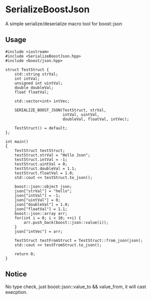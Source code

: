 # SerializeBoostJson

A simple serialize/deserialize macro tool for boost::json

## Usage

```
#include <iostream>
#include <SerializeBoostJson.hpp>
#include <boost/json.hpp>

struct TestStruct {
    std::string strVal;
    int intVal;
    unsigned int uintVal;
    double doubleVal;
    float floatVal;

    std::vector<int> intVec;

    SERIALIZE_BOOST_JSON(TestStruct, strVal,
                         intVal, uintVal,
                         doubleVal, floatVal, intVec);

    TestStruct() = default;
};

int main()
{
    TestStruct testStruct;
    testStruct.strVal = "Hello Json";
    testStruct.intVal = -1;
    testStruct.uintVal = 0;
    testStruct.doubleVal = 1.1;
    testStruct.floatVal = 1.0;
    std::cout << testStruct.to_json();

    boost::json::object json;
    json["strVal"] = "hello";
    json["intVal"] = -1;
    json["uintVal"] = 0;
    json["doubleVal"] = 1.0;
    json["floatVal"] = 1.1;
    boost::json::array arr;
    for(int i = 0; i < 10; ++i) {
        arr.push_back(boost::json::value(i));
    }
    json["intVec"] = arr;

    TestStruct testFromStruct = TestStruct::from_json(json);
    std::cout << testFromStruct.to_json();

    return 0;
}

```

## Notice
No type check, just boost::json::value_to && value_from, it will cast execption.
